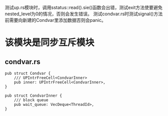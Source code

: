 测试up.rs模块时，调用sstatus::read().sie()函数会出错，测试exit方法使要避免nested_level为0的情况，否则会发生错误。
测试condvar.rs时测试signal()方法前需要向新建的Condvar里添加数据否则会panic。

# 该模块是同步互斥模块
## condvar.rs
    pub struct Condvar {
        /// UPIntrFreeCell<CondvarInner>
        pub inner: UPIntrFreeCell<CondvarInner>,
    }

    pub struct CondvarInner {
        /// block queue
        pub wait_queue: VecDeque<ThreadId>,
    }